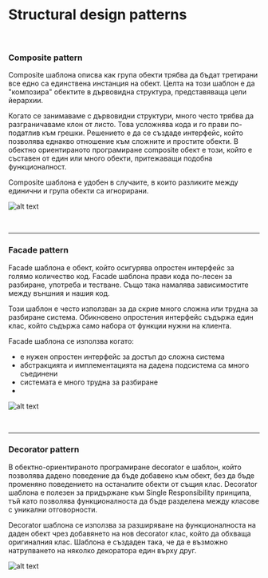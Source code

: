 # Structural design patterns

<br>

### Composite pattern

Composite шаблона описва как група обекти трябва да бъдат третирани все едно са единствена инстанция на обект. Целта на този шаблон е да "композира" обектите в дървовидна структура, представяваща цели йерархии.

Когато се занимаваме с дървовидни структури, много често трябва да разграничаваме клон от листо. Това усложнява кода и го прави по-податлив към грешки. Решението е да се създаде интерфейс, който позволява еднакво отношение към сложните и простите обекти. В обектно ориентираното програмиране composite обект е този, който е съставен от един или много обекти, притежаващи подобна функционалност.

Composite шаблона е удобен в случаите, в които разликите между единични и група обекти са игнорирани.

![alt text](https://upload.wikimedia.org/wikipedia/commons/thumb/5/5a/Composite_UML_class_diagram_%28fixed%29.svg/960px-Composite_UML_class_diagram_%28fixed%29.svg.png)

<br>
<hr>

### Facade pattern

Facade шаблона е обект, който осигурява опростен интерфейс за голямо количество код.
Facade шаблона прави кода по-лесен за разбиране, употреба и тестване. Също така намалява зависимостите между външния и нашия код.

Този шаблон е често използван за да скрие много сложна или трудна за разбиране система.
Обикновено опростения интерфейс съдържа един клас, който съдържа само набора от функции нужни на клиента.

Facade шаблона се използва когато:

* е нужен опростен интерфейс за достъп до сложна система
* абстракцията и имплементацията на дадена подсистема са много съединени
* системата е много трудна за разбиране
* 
![alt text](https://upload.wikimedia.org/wikipedia/en/5/57/Example_of_Facade_design_pattern_in_UML.png)

<br>
<hr>

### Decorator pattern

В обектно-ориентираното програмиране decorator е шаблон, който позволява дадено поведение да бъде добавено към обект, без да бъде променяно поведението на останалите обекти от същия клас. Decorator шаблона е полезен за придържане към Single Responsibility принципа, тъй като позволява функционалноста да бъде разделена между класове с уникални отговорности.

Decorator шаблона се използва за разширяване на функционалноста на даден обект чрез добавянето на нов decorator клас, който да обхваща оригиналния клас. Шаблона е създаден така, че да е възможно натрупването на няколко декоратора един върху друг.

![alt text](https://upload.wikimedia.org/wikipedia/commons/thumb/e/e9/Decorator_UML_class_diagram.svg/800px-Decorator_UML_class_diagram.svg.png)
